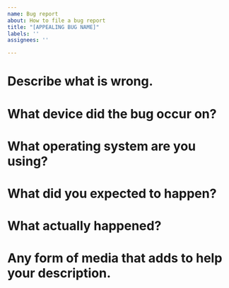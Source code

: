 ```yaml
---
name: Bug report
about: How to file a bug report
title: "[APPEALING BUG NAME]"
labels: ''
assignees: ''

---
```


# Describe what is wrong.

# What device did the bug occur on?

# What operating system are you using?

# What did you expected to happen?

# What actually happened?

# Any form of media that adds to help your description.
